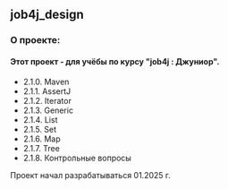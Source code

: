## job4j_design

### О проекте:

#### Этот проект - для учёбы по курсу "job4j : Джуниор".


- 2.1.0. Maven
- 2.1.1. AssertJ
- 2.1.2. Iterator
- 2.1.3. Generic
- 2.1.4. List
- 2.1.5. Set
- 2.1.6. Map
- 2.1.7. Tree
- 2.1.8. Контрольные вопросы

Проект начал разрабатываться 01.2025 г.
